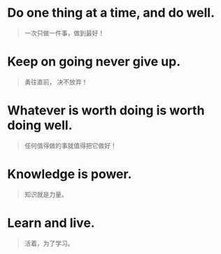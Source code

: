 # Do one thing at a time, and do well.

> 一次只做一件事，做到最好！

# Keep on going never give up.
> 勇往直前， 决不放弃！

# Whatever is worth doing is worth doing well.
> 任何值得做的事就值得把它做好！

# Knowledge is power.
> 知识就是力量。

# Learn and live.
> 活着，为了学习。
